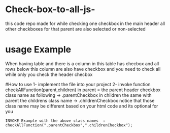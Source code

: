 # Check-box-to-all-js-
this code repo made for while checking one checkbox in the main header all other checkboxes for that parent are also selected or non-selected 

# usage Example 
When having table and there is a column in this table has checbox and all rows below this column are also have checkbox 
and you need to check all while only you check the header checbox 

#How to use 
  1- implement the file into your project 
  2- invoke function checkAllFunction(parent,children)
    in parent = the parent header checkbox class name as following -> .parentCheckbox 
    in children the same with parent the childrens class name -> .childrenCheckbox 
    notice that those class name may be different based on your html code and its optional for you
    
    INVOKE Example with the above class names  : 
    checkAllFunction(".parentCheckbox",".childrenCheckbox");
      
